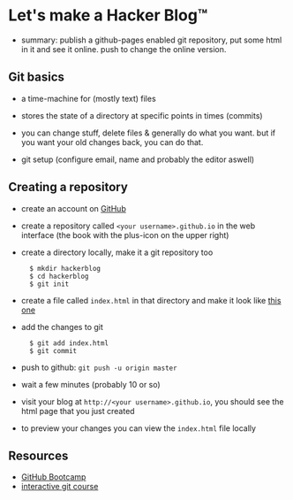 # Let's make a Hacker Blog™

- summary: publish a github-pages enabled git repository, put some html
  in it and see it online. push to change the online version.

## Git basics

- a time-machine for (mostly text) files
- stores the state of a directory at specific points in times (commits)
- you can change stuff, delete files & generally do what you want. but
  if you want your old changes back, you can do that.

- git setup (configure email, name and probably the editor aswell)

## Creating a repository

- create an account on [GitHub](https://github.com)
- create a repository called `<your username>.github.io` in the web
  interface (the book with the plus-icon on the upper right)
- create a directory locally, make it a git repository too

        $ mkdir hackerblog
        $ cd hackerblog
        $ git init
- create a file called `index.html` in that directory and make it look
  like [this one][index.html]
- add the changes to git

        $ git add index.html
        $ git commit
- push to github: `git push -u origin master`
- wait a few minutes (probably 10 or so)
- visit your blog at `http://<your username>.github.io`, you should see
  the html page that you just created
- to preview your changes you can view the `index.html` file locally

## Resources

- [GitHub Bootcamp](https://help.github.com/categories/54/articles)
- [interactive git course](https://try.github.io/levels/1/challenges/1)

[index.html]: https://github.com/heyLu/codegirls/blob/a5ceb1e0/hackerblog/index.html
